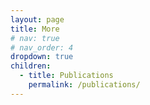 ```yaml
---
layout: page
title: More
# nav: true
# nav_order: 4
dropdown: true
children:
  - title: Publications
    permalink: /publications/
---
```

